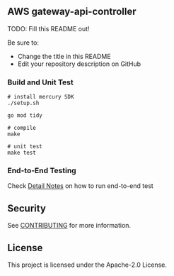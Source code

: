 ## AWS gateway-api-controller

TODO: Fill this README out!

Be sure to:

* Change the title in this README
* Edit your repository description on GitHub

### Build and Unit Test

```
# install mercury SDK
./setup.sh
```

```
go mod tidy

# compile
make

# unit test
make test

```
### End-to-End Testing

Check [Detail Notes](https://code.amazon.com/packages/MercuryK8SController/blobs/mainline/--/developer.md) on how to run end-to-end test

## Security

See [CONTRIBUTING](CONTRIBUTING.md#security-issue-notifications) for more information.

## License

This project is licensed under the Apache-2.0 License.

